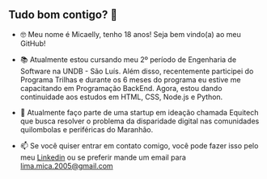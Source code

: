 ## Tudo bom contigo? 👋

- 🤓 Meu nome é Micaelly, tenho 18 anos! Seja bem vindo(a) ao meu GitHub!

- 📚 Atualmente estou cursando meu 2º período de Engenharia de Software na UNDB - São Luís. Além disso, recentemente participei do Programa Trilhas e durante os 6 meses do programa eu estive me capacitando em Programação BackEnd. Agora, estou dando continuidade aos estudos em HTML, CSS, Node.js e Python.
   
- 👯 Atualmente faço parte de uma startup em ideação chamada Equitech que busca resolver o problema da disparidade digital nas comunidades quilombolas e periféricas do Maranhão. 

- 📫 Se você quiser entrar em contato comigo, você pode fazer isso pelo meu [Linkedin](www.linkedin.com/in/micaelly-lima-santos-322ba4304) ou se preferir mande um email para <lima.mica.2005@gmail.com>
